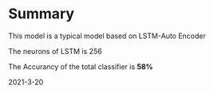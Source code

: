 # Summary

This model is a typical model based on LSTM-Auto Encoder

The neurons of LSTM is 256

The Accurancy of the total classifier is **58%**

2021-3-20